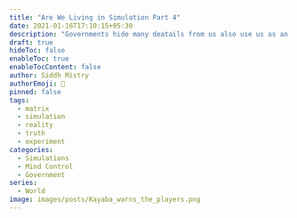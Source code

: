 ```yaml
---
title: "Are We Living in Simulation Part 4"
date: 2021-01-16T17:10:15+05:30
description: "Governments hide many deatails from us also use us as an ginipig for there experiment"
draft: true
hideToc: false
enableToc: true
enableTocContent: false
author: Siddh Mistry
authorEmoji: 🤯
pinned: false
tags:
  - matrix
  - simulation
  - reality
  - truth
  - experiment
categories:
  - Simulations
  - Mind Control
  - Government
series:
  - World
image: images/posts/Kayaba_warns_the_players.png
---
```


